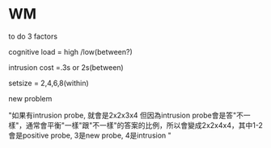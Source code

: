 # WM
to do
3 factors

cognitive load = high /low(between?)

intrusion cost =.3s or 2s(between)

setsize = 2,4,6,8(within)

new problem

"如果有intrusion probe, 就會是2x2x3x4
但因為intrusion probe會是答"不一樣"，通常會平衡"一樣"跟"不一樣"的答案的比例，所以會變成2x2x4x4，其中1-2會是positive probe, 3是new probe, 4是intrusion
"
